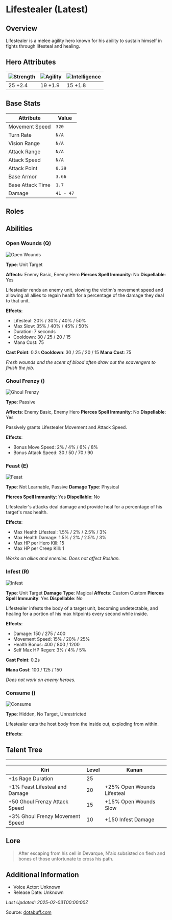 # Lifestealer (Latest)

## Overview
Lifestealer is a melee agility hero known for his ability to sustain himself in fights through lifesteal and healing.

## Hero Attributes
| ![Strength](https://www.dotabuff.com/assets/hero_str-c4c83daf6344eee5758e6634a6535394cdcf03a9a8292076260cbe42b76d1b4c.png) | ![Agility](https://www.dotabuff.com/assets/hero_agi-f7c48b4a53d1a3f879d97d7afce7326b01d4a1a053fec8ea922ac6bbbe7947d7.png) | ![Intelligence](https://www.dotabuff.com/assets/hero_int-b590a71ef3df24fd995abacac069e7dbf3ee126cc67d6969bb3bea8034124232.png) |
|------------------------|------------------------|----------------------------|
| 25 +2.4             | 19 +1.9              | 15 +1.8            |

## Base Stats
| Attribute | Value |
|-----------|-------|
| Movement Speed | `320` |
| Turn Rate | `N/A` |
| Vision Range | `N/A` |
| Attack Range | `N/A` |
| Attack Speed | `N/A` |
| Attack Point | `0.39` |
| Base Armor | `3.66` |
| Base Attack Time | `1.7` |
| Damage | `41 - 47` |

## Roles


## Abilities
### Open Wounds (Q)
![Open Wounds](https://www.dotabuff.com/assets/skills/lifestealer-open-wounds-5251-b58b374e2d739095af7f9c69f5e03117061028098c64d0e77ca8b7c4ec340b76.jpg)

**Type**: Unit Target

**Affects**: Enemy Basic, Enemy Hero
**Pierces Spell Immunity**: No
**Dispellable**: Yes

Lifestealer rends an enemy unit, slowing the victim's movement speed and allowing all allies to regain health for a percentage of the damage they deal to that unit.

**Effects**:
- Lifesteal: 20% / 30% / 40% / 50%
- Max Slow: 35% / 40% / 45% / 50%
- Duration: 7 seconds
- Cooldown: 30 / 25 / 20 / 15
- Mana Cost: 75

**Cast Point**: 0.2s
**Cooldown**: 30 / 25 / 20 / 15
**Mana Cost**: 75

*Fresh wounds and the scent of blood often draw out the scavengers to finish the job.*

### Ghoul Frenzy ()
![Ghoul Frenzy](https://www.dotabuff.com/assets/skills/lifestealer-ghoul-frenzy-631-05498a4b11a5c7667fb17f70fd06c5aa0c8376798c8cf992d5619c34ff4be203.jpg)

**Type**: Passive

**Affects**: Enemy Basic, Enemy Hero
**Pierces Spell Immunity**: No
**Dispellable**: Yes

Passively grants Lifestealer Movement and Attack Speed.

**Effects**:
- Bonus Move Speed: 2% / 4% / 6% / 8%
- Bonus Attack Speed: 30 / 50 / 70 / 90







### Feast (E)
![Feast](https://www.dotabuff.com/assets/skills/lifestealer-feast-5250-9ab98e66e025fd06dae53150aa9f82a0f2b54ea2dab4f4ee0a2867c9f821531b.jpg)

**Type**: Not Learnable, Passive
**Damage Type**: Physical

**Pierces Spell Immunity**: Yes
**Dispellable**: No

Lifestealer's attacks deal damage and provide heal for a percentage of his target's max health.

**Effects**:
- Max Health Lifesteal: 1.5% / 2% / 2.5% / 3%
- Max Health Damage: 1.5% / 2% / 2.5% / 3%
- Max HP per Hero Kill: 15
- Max HP per Creep Kill: 1





*Works on allies and enemies. Does not affect Roshan.*

### Infest (R)
![Infest](https://www.dotabuff.com/assets/skills/lifestealer-infest-5252-ae3785ee436002099e2458c97c0914f93a525d89261bf7bd8545055161262585.jpg)

**Type**: Unit Target
**Damage Type**: Magical
**Affects**: Custom Custom
**Pierces Spell Immunity**: Yes
**Dispellable**: No

Lifestealer infests the body of a target unit, becoming undetectable, and healing for a portion of his max hitpoints every second while inside.

**Effects**:
- Damage: 150 / 275 / 400
- Movement Speed: 15% / 20% / 25%
- Health Bonus: 400 / 800 / 1200
- Self Max HP Regen: 3% / 4% / 5%

**Cast Point**: 0.2s

**Mana Cost**: 100 / 125 / 150

*Does not work on enemy heroes.*

### Consume ()
![Consume](https://www.dotabuff.com/assets/skills/lifestealer-consume-5253-e2df62419eadc6e5d21f2c4832095250af979527032d2f225b0a782654a83fa9.jpg)

**Type**: Hidden, No Target, Unrestricted





Lifestealer eats the host body from the inside out, exploding from within.

**Effects**:









## Talent Tree
------------
Kiri | Level | Kanan
------|--------|-------
+1s Rage Duration | 25 | 
+1% Feast Lifesteal and Damage | 20 | +25% Open Wounds Lifesteal
+50 Ghoul Frenzy Attack Speed | 15 | +15% Open Wounds Slow
+3% Ghoul Frenzy Movement Speed | 10 | +150 Infest Damage

## Lore
> After escaping from his cell in Devarque, N'aix subsisted on flesh and bones of those unfortunate to cross his path.

## Additional Information
- Voice Actor: Unknown
- Release Date: Unknown

_Last Updated: 2025-02-03T00:00:00Z_

Source: [dotabuff.com](https://www.dotabuff.com/heroes/lifestealer/abilities)
